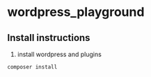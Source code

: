 # wordpress_playground


## Install instructions
1. install wordpress and plugins
```sh
composer install
```
